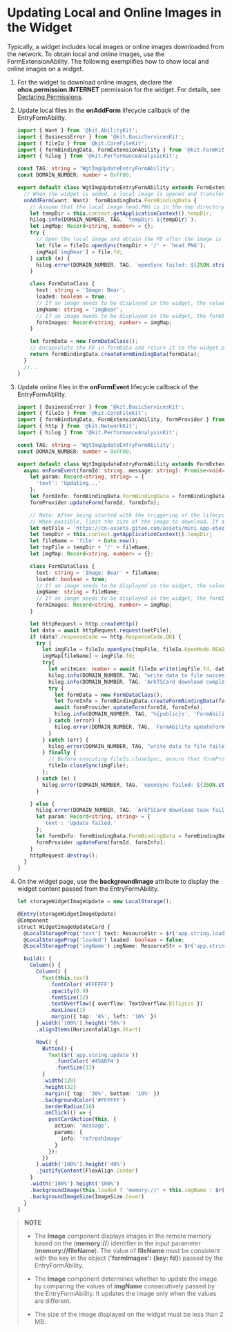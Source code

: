# Updating Local and Online Images in the Widget


Typically, a widget includes local images or online images downloaded from the network. To obtain local and online images, use the FormExtensionAbility. The following exemplifies how to show local and online images on a widget.


1. For the widget to download online images, declare the **ohos.permission.INTERNET** permission for the widget. For details, see [Declaring Permissions](../security/AccessToken/declare-permissions.md).

2. Update local files in the **onAddForm** lifecycle callback of the EntryFormAbility.

    ```ts
    import { Want } from '@kit.AbilityKit';
    import { BusinessError } from '@kit.BasicServicesKit';
    import { fileIo } from '@kit.CoreFileKit';
    import { formBindingData, FormExtensionAbility } from '@kit.FormKit';
    import { hilog } from '@kit.PerformanceAnalysisKit';
    
    const TAG: string = 'WgtImgUpdateEntryFormAbility';
    const DOMAIN_NUMBER: number = 0xFF00;
    
    export default class WgtImgUpdateEntryFormAbility extends FormExtensionAbility {
      // When the widget is added, a local image is opened and transferred to the widget page for display.
      onAddForm(want: Want): formBindingData.FormBindingData {
        // Assume that the local image head.PNG is in the tmp directory of the current widget.
        let tempDir = this.context.getApplicationContext().tempDir;
        hilog.info(DOMAIN_NUMBER, TAG, `tempDir: ${tempDir}`);
        let imgMap: Record<string, number> = {};
        try {
          // Open the local image and obtain the FD after the image is opened.
          let file = fileIo.openSync(tempDir + '/' + 'head.PNG');
          imgMap['imgBear'] = file.fd;
        } catch (e) {
          hilog.error(DOMAIN_NUMBER, TAG, `openSync failed: ${JSON.stringify(e as BusinessError)}`);
        }
    
        class FormDataClass {
          text: string = 'Image: Bear';
          loaded: boolean = true;
          // If an image needs to be displayed in the widget, the value of imgName must be the same as the key 'imgBear' in formImages.
          imgName: string = 'imgBear';
          // If an image needs to be displayed in the widget, the formImages field is mandatory (formImages cannot be left blank or renamed), and 'imgBear' corresponds to the FD.
          formImages: Record<string, number> = imgMap;
        }

        let formData = new FormDataClass();
        // Encapsulate the FD in formData and return it to the widget page.
        return formBindingData.createFormBindingData(formData);
      }
      //...
    }
    ```

3. Update online files in the **onFormEvent** lifecycle callback of the EntryFormAbility.

      ```ts
      import { BusinessError } from '@kit.BasicServicesKit';
      import { fileIo } from '@kit.CoreFileKit';
      import { formBindingData, FormExtensionAbility, formProvider } from '@kit.FormKit';
      import { http } from '@kit.NetworkKit';
      import { hilog } from '@kit.PerformanceAnalysisKit';

      const TAG: string = 'WgtImgUpdateEntryFormAbility';
      const DOMAIN_NUMBER: number = 0xFF00;

      export default class WgtImgUpdateEntryFormAbility extends FormExtensionAbility {
        async onFormEvent(formId: string, message: string): Promise<void> {
          let param: Record<string, string> = {
            'text': 'Updating...'
          };
          let formInfo: formBindingData.FormBindingData = formBindingData.createFormBindingData(param);
          formProvider.updateForm(formId, formInfo);

          // Note: After being started with the triggering of the lifecycle callback, the FormExtensionAbility can run in the background for only 5 seconds.
          // When possible, limit the size of the image to download. If an image cannot be downloaded within 5 seconds, it will not be updated to the widget page.
          let netFile = 'https://cn-assets.gitee.com/assets/mini_app-e5eee5a21c552b69ae6bf2cf87406b59.jpg'; // Specify the URL of the image to download.
          let tempDir = this.context.getApplicationContext().tempDir;
          let fileName = 'file' + Date.now();
          let tmpFile = tempDir + '/' + fileName;
          let imgMap: Record<string, number> = {};

          class FormDataClass {
            text: string = 'Image: Bear' + fileName;
            loaded: boolean = true;
            // If an image needs to be displayed in the widget, the value of imgName must be the same as the key fileName in formImages.
            imgName: string = fileName;
            // If an image needs to be displayed in the widget, the formImages field is mandatory (formImages cannot be left blank or renamed), and fileName corresponds to the FD.
            formImages: Record<string, number> = imgMap;
          }

          let httpRequest = http.createHttp()
          let data = await httpRequest.request(netFile);
          if (data?.responseCode == http.ResponseCode.OK) {
            try {
              let imgFile = fileIo.openSync(tmpFile, fileIo.OpenMode.READ_WRITE | fileIo.OpenMode.CREATE);
              imgMap[fileName] = imgFile.fd;
              try{
                let writeLen: number = await fileIo.write(imgFile.fd, data.result as ArrayBuffer);
                hilog.info(DOMAIN_NUMBER, TAG, "write data to file succeed and size is:" + writeLen);
                hilog.info(DOMAIN_NUMBER, TAG, 'ArkTSCard download complete: %{public}s', tmpFile);
                try {
                  let formData = new FormDataClass();
                  let formInfo = formBindingData.createFormBindingData(formData);
                  await formProvider.updateForm(formId, formInfo);
                  hilog.info(DOMAIN_NUMBER, TAG, '%{public}s', 'FormAbility updateForm success.');
                } catch (error) {
                  hilog.error(DOMAIN_NUMBER, TAG, `FormAbility updateForm failed: ${JSON.stringify(error)}`);
                }
              } catch (err) {
                hilog.error(DOMAIN_NUMBER, TAG, "write data to file failed with error message: " + err.message + ", error code: " + err.code);
              } finally {
                // Before executing fileIo.closeSync, ensure that formProvider.updateForm has been executed.
                fileIo.closeSync(imgFile);
              };
            } catch (e) {
              hilog.error(DOMAIN_NUMBER, TAG, `openSync failed: ${JSON.stringify(e as BusinessError)}`);
            }

          } else {
            hilog.error(DOMAIN_NUMBER, TAG, `ArkTSCard download task failed`);
            let param: Record<string, string> = {
              'text': 'Update failed.'
            };
            let formInfo: formBindingData.FormBindingData = formBindingData.createFormBindingData(param);
            formProvider.updateForm(formId, formInfo);
          }
          httpRequest.destroy();
        }
      }
      ```

4. On the widget page, use the **backgroundImage** attribute to display the widget content passed from the EntryFormAbility.

    ```ts
    let storageWidgetImageUpdate = new LocalStorage();
    
    @Entry(storageWidgetImageUpdate)
    @Component
    struct WidgetImageUpdateCard {
      @LocalStorageProp('text') text: ResourceStr = $r('app.string.loading');
      @LocalStorageProp('loaded') loaded: boolean = false;
      @LocalStorageProp('imgName') imgName: ResourceStr = $r('app.string.imgName');
    
      build() {
        Column() {
          Column() {
            Text(this.text)
              .fontColor('#FFFFFF')
              .opacity(0.9)
              .fontSize(12)
              .textOverflow({ overflow: TextOverflow.Ellipsis })
              .maxLines(1)
              .margin({ top: '8%', left: '10%' })
          }.width('100%').height('50%')
          .alignItems(HorizontalAlign.Start)

          Row() {
            Button() {
              Text($r('app.string.update'))
                .fontColor('#45A6F4')
                .fontSize(12)
            }
            .width(120)
            .height(32)
            .margin({ top: '30%', bottom: '10%' })
            .backgroundColor('#FFFFFF')
            .borderRadius(16)
            .onClick(() => {
              postCardAction(this, {
                action: 'message',
                params: {
                  info: 'refreshImage'
                }
              });
            })
          }.width('100%').height('40%')
          .justifyContent(FlexAlign.Center)
        }
        .width('100%').height('100%')
        .backgroundImage(this.loaded ? 'memory://' + this.imgName : $r('app.media.ImageDisp'))
        .backgroundImageSize(ImageSize.Cover)
      }
    }
    ```

> **NOTE**
>
> - The **Image** component displays images in the remote memory based on the (**memory://**) identifier in the input parameter (**memory://fileName**). The value of **fileName** must be consistent with the key in the object (**'formImages': {key: fd}**) passed by the EntryFormAbility.
>
> - The **Image** component determines whether to update the image by comparing the values of **imgName** consecutively passed by the EntryFormAbility. It updates the image only when the values are different.
>
> - The size of the image displayed on the widget must be less than 2 MB.
